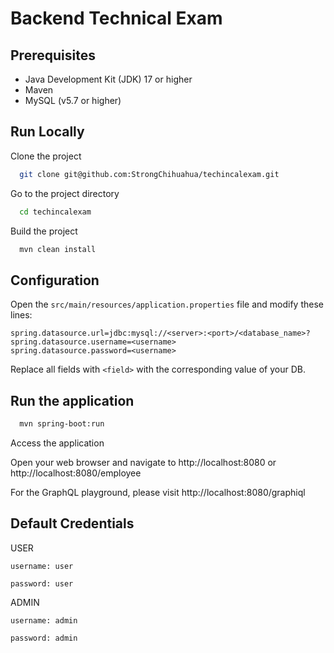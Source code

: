 # Backend Technical Exam

## Prerequisites

- Java Development Kit (JDK) 17 or higher
- Maven
- MySQL (v5.7 or higher)


## Run Locally

Clone the project

```bash
  git clone git@github.com:StrongChihuahua/techincalexam.git
```

Go to the project directory

```bash
  cd techincalexam
```

Build the project

```bash
  mvn clean install
```

## Configuration

Open the `src/main/resources/application.properties` file and modify these lines:

```
spring.datasource.url=jdbc:mysql://<server>:<port>/<database_name>?
spring.datasource.username=<username>
spring.datasource.password=<username>
```

Replace all fields with `<field>` with the corresponding value of your DB.


## Run the application

```bash
  mvn spring-boot:run
```

Access the application

Open your web browser and navigate to http://localhost:8080 or http://localhost:8080/employee

For the GraphQL playground, please visit http://localhost:8080/graphiql



## Default Credentials
USER

`username: user`

`password: user`

ADMIN

`username: admin`

`password: admin`

